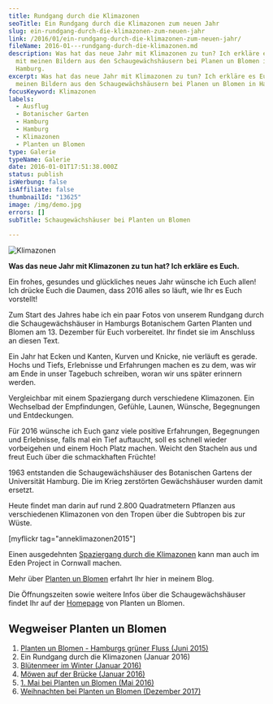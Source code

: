 ```yaml
---
title: Rundgang durch die Klimazonen
seoTitle: Ein Rundgang durch die Klimazonen zum neuen Jahr
slug: ein-rundgang-durch-die-klimazonen-zum-neuen-jahr
link: /2016/01/ein-rundgang-durch-die-klimazonen-zum-neuen-jahr/
fileName: 2016-01---rundgang-durch-die-klimazonen.md
description: Was hat das neue Jahr mit Klimazonen zu tun? Ich erkläre es Euch
  mit meinen Bildern aus den Schaugewächshäusern bei Planen un Blomen in
  Hamburg.
excerpt: Was hat das neue Jahr mit Klimazonen zu tun? Ich erkläre es Euch mit
  meinen Bildern aus den Schaugewächshäusern bei Planen un Blomen in Hamburg.
focusKeyword: Klimazonen
labels:
  - Ausflug
  - Botanischer Garten
  - Hamburg
  - Hamburg
  - Klimazonen
  - Planten un Blomen
type: Galerie
typeName: Galerie
date: 2016-01-01T17:51:38.000Z
status: publish
isWerbung: false
isAffiliate: false
thumbnailId: "13625"
image: /img/demo.jpg
errors: []
subTitle: Schaugewächshäuser bei Planten un Blomen
  
---
```


![Klimazonen](http://cardamonchai.com/wp-content/uploads/2016/01/23738835919_9011258744_z-640x427.jpg)

**Was das neue Jahr mit Klimazonen zu tun hat? Ich erkläre es Euch.**

Ein frohes, gesundes und glückliches neues Jahr wünsche ich Euch allen! Ich
drücke Euch die Daumen, dass 2016 alles so läuft, wie Ihr es Euch vorstellt!

Zum Start des Jahres habe ich ein paar Fotos von unserem Rundgang durch die
Schaugewächshäuser in Hamburgs Botanischem Garten Planten und Blomen am 13.
Dezember für Euch vorbereitet. Ihr findet sie im Anschluss an diesen Text.

Ein Jahr hat Ecken und Kanten, Kurven und Knicke, nie verläuft es gerade. Hochs
und Tiefs, Erlebnisse und Erfahrungen machen es zu dem, was wir am Ende in unser
Tagebuch schreiben, woran wir uns später erinnern werden.

Vergleichbar mit einem Spaziergang durch verschiedene Klimazonen. Ein Wechselbad
der Empfindungen, Gefühle, Launen, Wünsche, Begegnungen und Entdeckungen.

Für 2016 wünsche ich Euch ganz viele positive Erfahrungen, Begegnungen und
Erlebnisse, falls mal ein Tief auftaucht, soll es schnell wieder vorbeigehen und
einem Hoch Platz machen. Weicht den Stacheln aus und freut Euch über die
schmackhaften Früchte!

1963 entstanden die Schaugewächshäuser des Botanischen Gartens der Universität
Hamburg. Die im Krieg zerstörten Gewächshäuser wurden damit ersetzt.

Heute findet man darin auf rund 2.800 Quadratmetern Pflanzen aus verschiedenen
Klimazonen von den Tropen über die Subtropen bis zur Wüste.

[myflickr tag="anneklimazonen2015"]

Einen ausgedehnten [Spaziergang durch die Klimazonen](/2009/05/eden-project/)
kann man auch im Eden Project in Cornwall machen.

Mehr über [Planten un Blomen](/2015/06/planten-un-blomen/) erfahrt Ihr hier in
meinem Blog.

Die Öffnungszeiten sowie weitere Infos über die Schaugewächshäuser findet Ihr
auf der [Homepage](http://plantenunblomen.hamburg.de/schaugewaechshaeuser/) von
Planten un Blomen.

## Wegweiser Planten un Blomen

1.  [Planten un Blomen - Hamburgs grüner Fluss (Juni 2015)](/2015/06/planten-un-blomen/)
    [](/2016/01/ein-rundgang-durch-die-klimazonen-zum-neuen-jahr/)
1.  Ein Rundgang durch die Klimazonen (Januar 2016)
1.  [Blütenmeer im Winter (Januar 2016)](/2016/01/bluetenpracht-im-winter/)
1.  [Möwen auf der Brücke (Januar 2016)](/2016/01/moewen-auf-der-bruecke/)
1.  [1. Mai bei Planten un Blomen (Mai 2016)](/2016/05/1-mai-bei-planten-un-blomen/)
1.  [Weihnachten bei Planten un Blomen (Dezember 2017)](/2017/12/weihnachten-bei-planten-un-blomen/)

  